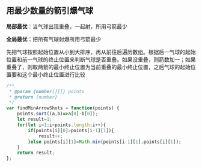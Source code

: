 ## 用最少数量的箭引爆气球

**局部最优**：当气球出现重叠，一起射，所用弓箭最少

**全局最优**：把所有气球射爆所用弓箭最少

先把气球按照起始位置从小到大排序，再从前往后遍历数组。根据后一气球的起始位置和前一气球的终止位置来判断气球是否重叠。如果没重叠，则箭数加一；如果重叠了，则取两箭的最小终止位置为当前重叠的最小终止位置，之后气球的起始位置要和这个最小终止位置进行比较

```javascript
/**
 * @param {number[][]} points
 * @return {number}
 */
var findMinArrowShots = function(points) {
    points.sort((a,b)=>a[0]-b[0]);
    let result=1;
    for(let i=1;i<points.length;i++){
        if(points[i][0]>points[i-1][1]){
            result++;
        }else points[i][1]=Math.min(points[i-1][1],points[i][1]);
    }
    return result;
};
```

